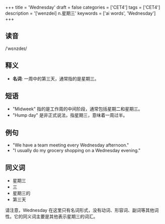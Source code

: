 +++
title = 'Wednesday'
draft = false
categories = ['CET4']
tags = ['CET4']
description = '[ˈwenzdei] n.星期三'
keywords = ['ai words', 'Wednesday']
+++

## 读音
/ˈwɛnzdeɪ/

## 释义
- **名词**: 一周中的第三天，通常指的是星期三。

## 短语
- "Midweek" 指的是工作周的中间阶段，通常包括星期二和星期三。
- "Hump day" 是非正式说法，指星期三，意味着一周过半。

## 例句
- "We have a team meeting every Wednesday afternoon."
- "I usually do my grocery shopping on a Wednesday evening."

## 同义词
- 星期三
- 三
- 星期三的
- 第三天

请注意，Wednesday 在这里只有名词形式，没有动词、形容词、副词等其他词性。它的同义词主要是其他表示星期三的词汇。
